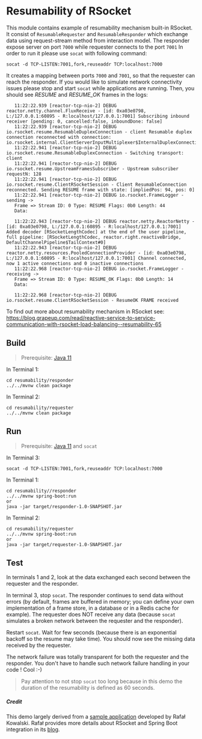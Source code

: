 # Resumability of RSocket

This module contains example of resumability mechanism built-in RSocket. 
It consist of `ResumableRequester` and `ResumableResponder` which exchange data using
request-stream method from interaction model. The responder expose server on port `7000` 
while requester connects to the port `7001`
In order to run it please use `socat` with following command:

`socat -d TCP-LISTEN:7001,fork,reuseaddr TCP:localhost:7000`

It creates a mapping between ports `7000` and `7001`, so that the requester can reach the responder. 
If you would like to simulate network connectivity issues please stop and start `socat` while applications are running.
Then, you should see *RESUME* and *RESUME_OK* frames in the logs:

```11:22:06.932 [parallel-6] DEBUG io.rsocket.resume.ClientRSocketSession - Retrying with: ExponentialBackoffResumeStrategy{next=PT8S, firstBackoff=PT1S, maxBackoff=PT16S, factor=2}
   11:22:22.939 [reactor-tcp-nio-2] DEBUG reactor.netty.channel.FluxReceive - [id: 0xa03e0798, L:/127.0.0.1:60895 - R:localhost/127.0.0.1:7001] Subscribing inbound receiver [pending: 0, cancelled:false, inboundDone: false]
   11:22:22.939 [reactor-tcp-nio-2] DEBUG io.rsocket.resume.ResumableDuplexConnection - client Resumable duplex connection reconnected with connection: io.rsocket.internal.ClientServerInputMultiplexer$InternalDuplexConnection@60ef1f7e
   11:22:22.941 [reactor-tcp-nio-2] DEBUG io.rsocket.resume.ResumableDuplexConnection - Switching transport: client
   11:22:22.941 [reactor-tcp-nio-2] DEBUG io.rsocket.resume.UpstreamFramesSubscriber - Upstream subscriber requestN: 128
   11:22:22.941 [reactor-tcp-nio-2] DEBUG io.rsocket.resume.ClientRSocketSession - Client ResumableConnection reconnected. Sending RESUME frame with state: [impliedPos: 94, pos: 0]
   11:22:22.941 [reactor-tcp-nio-2] DEBUG io.rsocket.FrameLogger - sending -> 
   Frame => Stream ID: 0 Type: RESUME Flags: 0b0 Length: 44
   Data:
   
   11:22:22.943 [reactor-tcp-nio-2] DEBUG reactor.netty.ReactorNetty - [id: 0xa03e0798, L:/127.0.0.1:60895 - R:localhost/127.0.0.1:7001] Added decoder [RSocketLengthCodec] at the end of the user pipeline, full pipeline: [RSocketLengthCodec, reactor.right.reactiveBridge, DefaultChannelPipeline$TailContext#0]
   11:22:22.943 [reactor-tcp-nio-2] DEBUG reactor.netty.resources.PooledConnectionProvider - [id: 0xa03e0798, L:/127.0.0.1:60895 - R:localhost/127.0.0.1:7001] Channel connected, now 1 active connections and 0 inactive connections
   11:22:22.968 [reactor-tcp-nio-2] DEBUG io.rsocket.FrameLogger - receiving -> 
   Frame => Stream ID: 0 Type: RESUME_OK Flags: 0b0 Length: 14
   Data:
   
   11:22:22.968 [reactor-tcp-nio-2] DEBUG io.rsocket.resume.ClientRSocketSession - ResumeOK FRAME received
```

To find out more about resumability mechanism in RSocket see: https://blog.grapeup.com/read/reactive-service-to-service-communication-with-rsocket-load-balancing--resumability-65

## Build
> Prerequisite: [Java 11](https://adoptopenjdk.net/)

In Terminal 1:
```
cd resumability/responder
../../mvnw clean package
```

In Terminal 2:
```
cd resumability/requester
../../mvnw clean package
```

## Run 
> Prerequisite: [Java 11](https://adoptopenjdk.net/) and `socat`

In Terminal 3:
```
socat -d TCP-LISTEN:7001,fork,reuseaddr TCP:localhost:7000
```

In Terminal 1:
```
cd resumability//responder
../../mvnw spring-boot:run
or 
java -jar target/responder-1.0-SNAPSHOT.jar
```

In Terminal 2:
```
cd resumability/requester
../../mvnw spring-boot:run
or 
java -jar target/requester-1.0-SNAPSHOT.jar
```

## Test 

In terminals 1 and 2, look at the data exchanged each second between the requester and the responder.

In terminal 3, stop `socat`. 
The responder continues to send data without errors (by default, frames are buffered in memory; 
you can define your own implementation of a frame store, in a database or in a Redis cache for example).
The requester does NOT receive any data (because `socat` simulates a broken network between the requester and the responder).

Restart `socat`. Wait for few seconds (because there is an exponential backoff so the resume may take time).
You should now see the missing data received by the requester.

The network failure was totally transparent for both the requester and the responder. 
You don't have to handle such network failure handling in your code ! Cool :-) 

>Pay attention to not stop `socat` too long because in this demo the duration of the resumability is defined as 60 seconds.
 

##### Credit
This demo largely derived from a [sample application](https://github.com/b3rnoulli/rsocket-examples) developed by Rafał Kowalski.
Rafał provides more details about RSocket and Spring Boot integration in its [blog](https://blog.grapeup.com/read/reactive-service-to-service-communication-with-rsocket-abstraction-over-the-rsocket-66).
